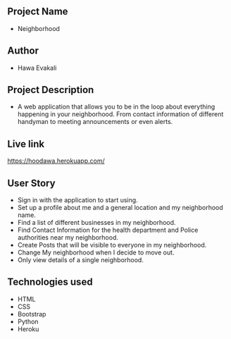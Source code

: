 ## Project Name
* Neighborhood
## Author
* Hawa Evakali
## Project Description 
* A web application that allows you to be in the loop about everything happening in your neighborhood. From contact information of different handyman to meeting announcements or even alerts.
## Live link 
https://hoodawa.herokuapp.com/
## User Story
* Sign in with the application to start using.
* Set up a profile about me and a general location and my neighborhood name.
* Find a list of different businesses in my neighborhood.
* Find Contact Information for the health department and Police authorities near my neighborhood.
* Create Posts that will be visible to everyone in my neighborhood.
* Change My neighborhood when I decide to move out.
* Only view details of a single neighborhood.
## Technologies used
* HTML
* CSS
* Bootstrap
* Python
* Heroku

